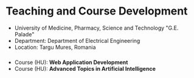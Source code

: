 # Teaching and Course Development
* University of Medicine, Pharmacy, Science and Technology "G.E. Palade"
* Department: Department of Electrical Engineering
* Location: Targu Mures, Romania

###  
* Course (HU): **Web Application Development**
* Course (HU): **Advanced Topics in Artificial Intelligence**
